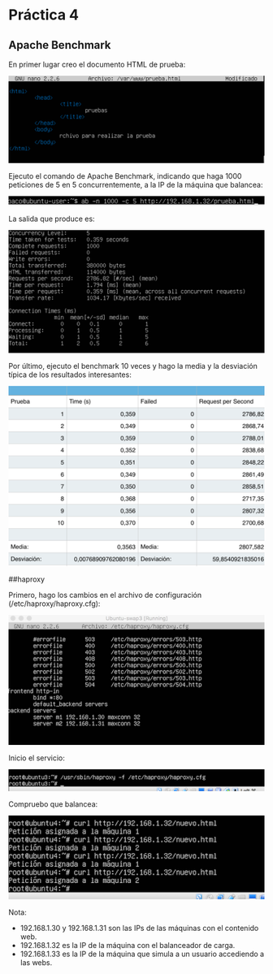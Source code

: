 # Práctica 4

## Apache Benchmark

En primer lugar creo el documento HTML de prueba:

![img1](https://github.com/fjfernandez93/swap1516/blob/master/pract4/1.png)

Ejecuto el comando de Apache Benchmark, indicando que haga 1000 peticiones de 5 en 5 concurrentemente, a la IP de la máquina que balancea:

![img2](https://github.com/fjfernandez93/swap1516/blob/master/pract4/2.png)

La salida que produce es:

![img3](https://github.com/fjfernandez93/swap1516/blob/master/pract4/3.png)

Por último, ejecuto el benchmark 10 veces y hago la media y la desviación típica de los resultados interesantes:

![img4](https://github.com/fjfernandez93/swap1516/blob/master/pract4/4.png)


##haproxy

Primero, hago los cambios en el archivo de configuración (/etc/haproxy/haproxy.cfg):

![img5](https://github.com/fjfernandez93/swap1516/blob/master/pract3/img/5.png)

Inicio el servicio:

![img6](https://github.com/fjfernandez93/swap1516/blob/master/pract3/img/6.png)

Compruebo que balancea:

![img7](https://github.com/fjfernandez93/swap1516/blob/master/pract3/img/7.png)





Nota:

- 192.168.1.30 y 192.168.1.31 son las IPs de las máquinas con el contenido web.
- 192.168.1.32 es la IP de la máquina con el balanceador de carga.
- 192.168.1.33 es la IP de la máquina que simula a un usuario accediendo a las webs.
